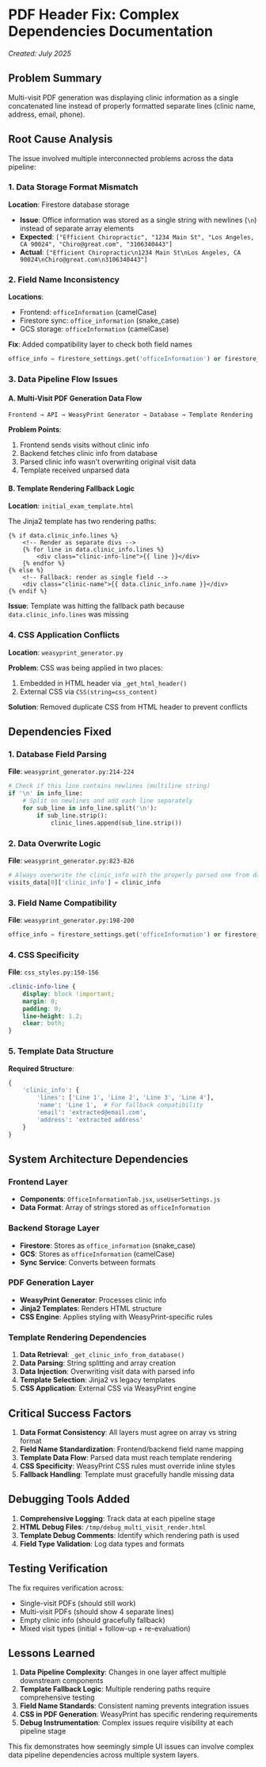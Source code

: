 # PDF Header Fix: Complex Dependencies Documentation

*Created: July 2025*

## Problem Summary

Multi-visit PDF generation was displaying clinic information as a single concatenated line instead of properly formatted separate lines (clinic name, address, email, phone).

## Root Cause Analysis

The issue involved multiple interconnected problems across the data pipeline:

### 1. Data Storage Format Mismatch
**Location**: Firestore database storage
- **Issue**: Office information was stored as a single string with newlines (`\n`) instead of separate array elements
- **Expected**: `["Efficient Chiropractic", "1234 Main St", "Los Angeles, CA 90024", "Chiro@great.com", "3106340443"]`
- **Actual**: `["Efficient Chiropractic\n1234 Main St\nLos Angeles, CA 90024\nChiro@great.com\n3106340443"]`

### 2. Field Name Inconsistency
**Locations**: 
- Frontend: `officeInformation` (camelCase)
- Firestore sync: `office_information` (snake_case)
- GCS storage: `officeInformation` (camelCase)

**Fix**: Added compatibility layer to check both field names
```python
office_info = firestore_settings.get('officeInformation') or firestore_settings.get('office_information', [])
```

### 3. Data Pipeline Flow Issues

#### A. Multi-Visit PDF Generation Data Flow
```
Frontend → API → WeasyPrint Generator → Database → Template Rendering
```

**Problem Points**:
1. Frontend sends visits without clinic info
2. Backend fetches clinic info from database
3. Parsed clinic info wasn't overwriting original visit data
4. Template received unparsed data

#### B. Template Rendering Fallback Logic
**Location**: `initial_exam_template.html`

The Jinja2 template has two rendering paths:
```jinja2
{% if data.clinic_info.lines %}
    <!-- Render as separate divs -->
    {% for line in data.clinic_info.lines %}
        <div class="clinic-info-line">{{ line }}</div>
    {% endfor %}
{% else %}
    <!-- Fallback: render as single field -->
    <div class="clinic-name">{{ data.clinic_info.name }}</div>
{% endif %}
```

**Issue**: Template was hitting the fallback path because `data.clinic_info.lines` was missing

### 4. CSS Application Conflicts
**Location**: `weasyprint_generator.py`

**Problem**: CSS was being applied in two places:
1. Embedded in HTML header via `_get_html_header()`
2. External CSS via `CSS(string=css_content)`

**Solution**: Removed duplicate CSS from HTML header to prevent conflicts

## Dependencies Fixed

### 1. Database Field Parsing
**File**: `weasyprint_generator.py:214-224`
```python
# Check if this line contains newlines (multiline string)
if '\n' in info_line:
    # Split on newlines and add each line separately
    for sub_line in info_line.split('\n'):
        if sub_line.strip():
            clinic_lines.append(sub_line.strip())
```

### 2. Data Overwrite Logic
**File**: `weasyprint_generator.py:823-826`
```python
# Always overwrite the clinic_info with the properly parsed one from database
visits_data[0]['clinic_info'] = clinic_info
```

### 3. Field Name Compatibility
**File**: `weasyprint_generator.py:198-200`
```python
office_info = firestore_settings.get('officeInformation') or firestore_settings.get('office_information', [])
```

### 4. CSS Specificity
**File**: `css_styles.py:150-156`
```css
.clinic-info-line {
    display: block !important;
    margin: 0;
    padding: 0;
    line-height: 1.2;
    clear: both;
}
```

### 5. Template Data Structure
**Required Structure**:
```python
{
    'clinic_info': {
        'lines': ['Line 1', 'Line 2', 'Line 3', 'Line 4'],
        'name': 'Line 1',  # For fallback compatibility
        'email': 'extracted@email.com',
        'address': 'extracted address'
    }
}
```

## System Architecture Dependencies

### Frontend Layer
- **Components**: `OfficeInformationTab.jsx`, `useUserSettings.js`
- **Data Format**: Array of strings stored as `officeInformation`

### Backend Storage Layer
- **Firestore**: Stores as `office_information` (snake_case)
- **GCS**: Stores as `officeInformation` (camelCase)
- **Sync Service**: Converts between formats

### PDF Generation Layer
- **WeasyPrint Generator**: Processes clinic info
- **Jinja2 Templates**: Renders HTML structure
- **CSS Engine**: Applies styling with WeasyPrint-specific rules

### Template Rendering Dependencies
1. **Data Retrieval**: `_get_clinic_info_from_database()`
2. **Data Parsing**: String splitting and array creation
3. **Data Injection**: Overwriting visit data with parsed info
4. **Template Selection**: Jinja2 vs legacy templates
5. **CSS Application**: External CSS via WeasyPrint engine

## Critical Success Factors

1. **Data Format Consistency**: All layers must agree on array vs string format
2. **Field Name Standardization**: Frontend/backend field name mapping
3. **Template Data Flow**: Parsed data must reach template rendering
4. **CSS Specificity**: WeasyPrint CSS rules must override inline styles
5. **Fallback Handling**: Template must gracefully handle missing data

## Debugging Tools Added

1. **Comprehensive Logging**: Track data at each pipeline stage
2. **HTML Debug Files**: `/tmp/debug_multi_visit_render.html`
3. **Template Debug Comments**: Identify which rendering path is used
4. **Field Type Validation**: Log data types and formats

## Testing Verification

The fix requires verification across:
- Single-visit PDFs (should still work)
- Multi-visit PDFs (should show 4 separate lines)
- Empty clinic info (should gracefully fallback)
- Mixed visit types (initial + follow-up + re-evaluation)

## Lessons Learned

1. **Data Pipeline Complexity**: Changes in one layer affect multiple downstream components
2. **Template Fallback Logic**: Multiple rendering paths require comprehensive testing
3. **Field Name Standards**: Consistent naming prevents integration issues
4. **CSS in PDF Generation**: WeasyPrint has specific rendering requirements
5. **Debug Instrumentation**: Complex issues require visibility at each pipeline stage

This fix demonstrates how seemingly simple UI issues can involve complex data pipeline dependencies across multiple system layers.